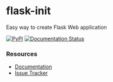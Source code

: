 # flask-init
Easy way to create Flask Web application

[![PyPI](https://img.shields.io/pypi/v/flask-init.svg)](https://pypi.python.org/pypi/Flask-Init)
[![Documentation Status](https://readthedocs.org/projects/flask-init/badge/?version=latest)](http://flask-init.readthedocs.io/en/latest/?badge=latest)

### Resources


- [Documentation](http://flask-init.readthedocs.org)
- [Issue Tracker](http://github.com/rajasimon/flask-init/issues)
